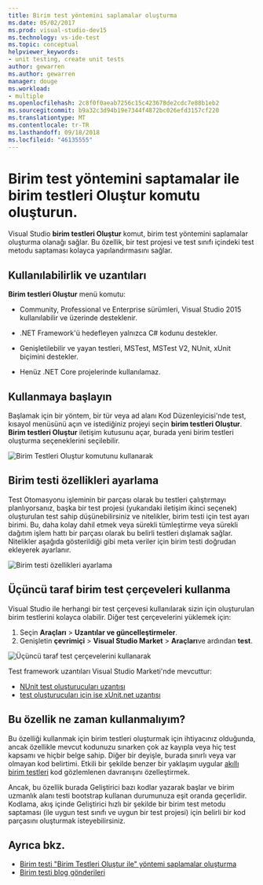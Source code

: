 ```yaml
---
title: Birim test yöntemini saplamalar oluşturma
ms.date: 05/02/2017
ms.prod: visual-studio-dev15
ms.technology: vs-ide-test
ms.topic: conceptual
helpviewer_keywords:
- unit testing, create unit tests
author: gewarren
ms.author: gewarren
manager: douge
ms.workload:
- multiple
ms.openlocfilehash: 2c8f0f0aeab7256c15c423678de2cdc7e88b1eb2
ms.sourcegitcommit: b9a32c3d94b19e7344f4872bc026efd3157cf220
ms.translationtype: MT
ms.contentlocale: tr-TR
ms.lasthandoff: 09/18/2018
ms.locfileid: "46135555"
---
```

# <a name="create-unit-test-method-stubs-with-the-create-unit-tests-command"></a>Birim test yöntemini saptamalar ile birim testleri Oluştur komutu oluşturun.

Visual Studio **birim testleri Oluştur** komut, birim test yöntemini saplamalar oluşturma olanağı sağlar. Bu özellik, bir test projesi ve test sınıfı içindeki test metodu saptaması kolayca yapılandırmasını sağlar.

## <a name="availability-and-extensions"></a>Kullanılabilirlik ve uzantıları

**Birim testleri Oluştur** menü komutu:

* Community, Professional ve Enterprise sürümleri, Visual Studio 2015 kullanılabilir ve üzerinde desteklenir.

* .NET Framework'ü hedefleyen yalnızca C# kodunu destekler.

* Genişletilebilir ve yayan testleri, MSTest, MSTest V2, NUnit, xUnit biçimini destekler.

* Henüz .NET Core projelerinde kullanılamaz.

## <a name="get-started"></a>Kullanmaya başlayın

Başlamak için bir yöntem, bir tür veya ad alanı Kod Düzenleyicisi'nde test, kısayol menüsünü açın ve istediğiniz projeyi seçin **birim testleri Oluştur**. **Birim testleri Oluştur** iletişim kutusunu açar, burada yeni birim testleri oluşturma seçeneklerini seçilebilir.

![Birim Testleri Oluştur komutunu kullanarak](media/createunittestcommand.png)

## <a name="setting-unit-test-traits"></a>Birim testi özellikleri ayarlama

Test Otomasyonu işleminin bir parçası olarak bu testleri çalıştırmayı planlıyorsanız, başka bir test projesi (yukarıdaki iletişim ikinci seçenek) oluşturulan test sahip düşünebilirsiniz ve nitelikler, birim testi için test ayarı birimi. Bu, daha kolay dahil etmek veya sürekli tümleştirme veya sürekli dağıtım işlem hattı bir parçası olarak bu belirli testleri dışlamak sağlar. Nitelikler aşağıda gösterildiği gibi meta veriler için birim testi doğrudan ekleyerek ayarlanır.

![Birim testi özellikleri ayarlama](media/createunittest.png)

## <a name="using-third-party-unit-test-frameworks"></a>Üçüncü taraf birim test çerçeveleri kullanma

Visual Studio ile herhangi bir test çerçevesi kullanılarak sizin için oluşturulan birim testlerini kolayca olabilir. Diğer test çerçevelerini yüklemek için:

1. Seçin **Araçları** > **Uzantılar ve güncelleştirmeler**.
2. Genişletin **çevrimiçi** > **Visual Studio Market** > **Araçları**ve ardından **test**.

![Üçüncü taraf test çerçevelerini kullanarak](media/createunittestfx.png)

Test framework uzantıları Visual Studio Marketi'nde mevcuttur:

* [NUnit test oluşturucuları uzantısı](https://marketplace.visualstudio.com/items?itemName=NUnitDevelopers.TestGeneratorNUnitextension)
* [test oluşturucuları için ise xUnit.net uzantısı](https://marketplace.visualstudio.com/items?itemName=BradWilson.xUnitnetTestExtensions)

## <a name="when-should-i-use-this-feature"></a>Bu özellik ne zaman kullanmalıyım?

Bu özelliği kullanmak için birim testleri oluşturmak için ihtiyacınız olduğunda, ancak özellikle mevcut kodunuzu sınarken çok az kayıpla veya hiç test kapsamı ve hiçbir belge sahip. Diğer bir deyişle, burada sınırlı veya var olmayan kod belirtimi. Etkili bir şekilde benzer bir yaklaşım uygular [akıllı birim testleri](http://blogs.msdn.com/b/visualstudioalm/archive/2014/11/19/introducing-smart-unit-tests.aspx) kod gözlemlenen davranışını özelleştirmek.

Ancak, bu özellik burada Geliştirici bazı kodlar yazarak başlar ve birim uzmanlık alanı testi bootstrap kullanan durumunuza eşit oranda geçerlidir. Kodlama, akış içinde Geliştirici hızlı bir şekilde bir birim test metodu saptaması (ile uygun test sınıfı ve uygun bir test projesi) için belirli bir kod parçasını oluşturmak isteyebilirsiniz.

## <a name="see-also"></a>Ayrıca bkz.

- [Birim testi "Birim Testleri Oluştur ile" yöntemi saplamalar oluşturma](https://blogs.msdn.microsoft.com/visualstudioalm/2015/03/06/creating-unit-test-method-stubs-with-create-unit-tests/)
- [Birim testi blog gönderileri](https://blogs.msdn.microsoft.com/devops/?s=unit+testing)
